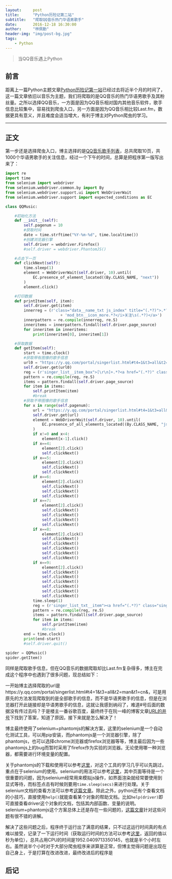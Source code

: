 ```yaml
---
layout:     post
title:      "Python历险记第二站"
subtitle:   "爬取QQ音乐热门华语男歌手"
date:       2016-12-18 16:30:00
author:     "林佩勤"
header-img: "img/post-bg.jpg"
tags:
    - Python
---
```


> 当QQ音乐遇上Python


## 前言

距离上一篇Python主题文章[Python历险记第一站](https://lpq29743.github.io/redant/2016/12/02/PythonLastFMFV/)已经过去将近半个月的时间了，这一篇文章依旧以音乐为主题，我们将爬取的是QQ音乐的热门华语男歌手及其粉丝量。之所以选择QQ音乐，一方面是因为QQ音乐相对国内其他音乐软件，歌手信息比较集中，容易找到爬虫入口，另一方面是因为QQ音乐相比较Last.fm，数据更具有意义，并且难度会适当增大，有利于博主对Python爬虫的学习。

---

## 正文

第一步还是选择爬虫入口，博主选择的是[QQ音乐歌手列表](https://y.qq.com/portal/singerlist.html)，总共爬取10页，共1000个华语男歌手的关注信息，经过一个下午的时间，总算是把程序第一版写出来了：

```python
import re
import time
from selenium import webdriver
from selenium.webdriver.common.by import By
from selenium.webdriver.support.ui import WebDriverWait
from selenium.webdriver.support import expected_conditions as EC

class QQMusic:

    #初始化方法
    def __init__(self):
        self.pagenum = 10
        #获取时间
        date = time.strftime("%Y-%m-%d", time.localtime())
        #创建浏览器引擎
        self.driver = webdriver.Firefox()
        #self.driver = webdriver.PhantomJS()

    #点击下一页
    def clickNext(self):
        time.sleep(1)
        element = WebDriverWait(self.driver, 10).until(
            EC.presence_of_element_located((By.CLASS_NAME, "next"))
        )
        element.click()

    #打印数据
    def printItem(self, item):
        self.driver.get(item)
        innerreg = (r'class="data__name_txt js_index" title="(.*?)">.*?[\r\n]+.*?'
                        + 'mod_btn__icon_more.*?</i>关注\s(.*?)</a>')
        innerpattern = re.compile(innerreg, re.S)
        inneritems = innerpattern.findall(self.driver.page_source)
        for inneritem in inneritems:
            print(inneritem[0], inneritem[1])

    #获取数据
    def getItem(self):
        start = time.clock()
        #获取带有图像的歌手信息
        url0 = "https://y.qq.com/portal/singerlist.html#t4=1&t3=all&t2=man&t1=cn&"
        self.driver.get(url0)
        reg = (r'singer_list__item_box">[\r\n]+.*?<a href="(.*?)" class="singer_list__cover')
        pattern = re.compile(reg, re.S)
        items = pattern.findall(self.driver.page_source)
        for item in items:
            self.printItem(item)
            #break
        #获取不带图像的歌手信息
        for x in range(self.pagenum):
            url = "https://y.qq.com/portal/singerlist.html#t4=1&t3=all&t2=man&t1=cn&"
            self.driver.get(url)
            element = WebDriverWait(self.driver, 10).until(
                EC.presence_of_all_elements_located((By.CLASS_NAME, "js_pageindex"))
            )
            if x!=0 and x<4:
                element[x-1].click()
            if x==4:
                element[2].click()
                self.clickNext()
            if x==5:
                element[2].click()
                self.clickNext()
                self.clickNext()
            if x==6:
                element[2].click()
                self.clickNext()
                self.clickNext()
                self.clickNext()
            if x==7:
                element[2].click()
                self.clickNext()
                self.clickNext()
                self.clickNext()
                self.clickNext()
            if x==8:
                element[2].click()
                self.clickNext()
                self.clickNext()
                self.clickNext()
                self.clickNext()
                self.clickNext()
            if x==9:
                element[2].click()
                self.clickNext()
                self.clickNext()
                self.clickNext()
                self.clickNext()
                self.clickNext()
                self.clickNext()
            time.sleep(1)
            reg = (r'singer_list_txt__item"><a href="(.*?)" class="singer_list_txt__link')
            pattern = re.compile(reg, re.S)
            items = pattern.findall(self.driver.page_source)
            for item in items:
                self.printItem(item)
                #break
        end = time.clock()
        print(end-start)
        #self.driver.quit()
        
spider = QQMusic()
spider.getItem()
```

同样是爬取歌手信息，但在QQ音乐的数据爬取却比Last.fm复杂得多，博主在完成这个程序中也遇到了很多问题，现总结如下：

一开始博主选择爬取的url是https://y.qq.com/portal/singerlist.html#t4=1&t3=all&t2=man&t1=cn&，可是用原先的方法发现爬取到的是全部歌手的信息，而不是华语男歌手的信息，但是在浏览器打开此链接却是华语男歌手的信息，这就让我感到纳闷了，难道#号后面的数据没有传过去吗？于是楼主一番谷歌百度，最终终于在阮一峰的博客文章[URL的井号](http://www.ruanyifeng.com/blog/2011/03/url_hash.html)下找到了答案，知道了原因，接下来就是怎么解决了！

博主最终使用了selenium+phantomjs的解决方案，这里的selenium是一个自动化测试工具，可以用pip安装，而phantomjs是一个浏览器引擎，除了phantomjs，也可以选择chrome浏览器或firefox浏览器等等，博主最后因为一些phantomjs上的bug而暂时采用了firefox作为实验的浏览器。无论使用哪一种浏览器，都需要进行环境变量的配置。

关于phantomjs的下载和使用可以参考[这里](http://phantomjs.org/download.html)，对这个工具的学习几乎可以先跳过，重点在于selenium的使用。selenium的用法可以参考[这里](http://cuiqingcai.com/2599.html)，其中页面等待是一个很重要的问题，因为selenium经常用来模拟js操作，如界面渲染就经常要使用到显式等待，而标签点击有时候则要用`time.sleep(secs)`来进行处理。关于selenium文档的查看方法可以参考[这篇文章](http://blog.csdn.net/freesigefei/article/details/50541413)。除此之外，python还有个查看文档的小技巧，直接使用`help()`就能查看某个对象的帮助文档。比如`help(driver)`即可直接查看driver这个对象的文档，包括其内部函数、变量的说明。selenium+phantomjs这个方案总体上还是存在一些问题的，[这篇文章](http://www.jianshu.com/p/9d408e21dc3a)针对这些问题有很不错的讲解。

解决了这些问题之后，程序终于运行出了满意的结果，只不过这运行时间真的有点难以接受，记录了一下运行时间（获取运行时间的方法可以参考[这里](http://www.cnblogs.com/BeginMan/p/3178223.html)，返回的值以秒为单位），总共占用CPU的时间是1952.0409713350145，也就是半个小时左右。虽然说半个小时对于大部分爬虫程序来讲算是正常，但博主觉得问题是出现在自己身上，于是打算在改进改进，最终改进后的程序是

## 后记

